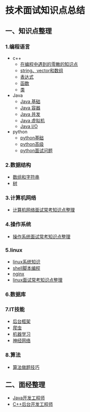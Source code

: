 # 技术面试知识点总结

## 一、知识点整理

### 1.编程语言
- c++
    - [在编程中遇到的零散的知识点](/docs/notes/1.编程语言/c++/在编程中遇到的零散的知识点.md)
    - [string、vector和数组](/docs/notes/1.编程语言/c++/string和vector.md)
    - [表达式](/docs/notes/1.编程语言/c++/expression.md)
    - [函数](/docs/notes/1.编程语言/c++/function.md)
    - [类](/docs/notes/1.编程语言/c++/class.md)
- Java
    - [Java 基础](https://github.com/CyC2018/CS-Notes/blob/master/notes/Java%20%E5%9F%BA%E7%A1%80.md)
    - [Java 容器](https://github.com/CyC2018/CS-Notes/blob/master/notes/Java%20%E5%AE%B9%E5%99%A8.md)
    - [Java 并发](https://github.com/CyC2018/CS-Notes/blob/master/notes/Java%20%E5%B9%B6%E5%8F%91.md)
    - [Java 虚拟机](https://github.com/CyC2018/CS-Notes/blob/master/notes/Java%20%E8%99%9A%E6%8B%9F%E6%9C%BA.md)
    - [Java I/O](https://github.com/CyC2018/CS-Notes/blob/master/notes/Java%20IO.md)
- python
    - [python基础](/docs/notes/1.编程语言/python/python_base.md)
    - [python高级](/docs/notes/1.编程语言/python/python_high.md)
    - [python面试问题](/docs/notes/1.编程语言/python/python_interview.md)


### 2.数据结构

- [数组和字符串](/docs/notes/2.数据结构/array.md)
- [树](/docs/notes/2.数据结构/tree.md)

### 3.计算机网络

- [计算机网络面试常考知识点整理](/docs/notes/3.计算机网络/network.md)

### 4.操作系统

- [操作系统面试常考知识点整理](/docs/notes/4.操作系统/os.md)

### 5.linux

- [linux系统知识](/docs/notes/5.linux/linux.md)
- [shell脚本编程](/docs/notes/5.linux/shell.md)
- [nginx](/docs/notes/5.linux/nginx.md)
- [linux面试常考知识点整理](/docs/notes/5.linux/linux面试问题.md)

### 6.数据库

### 7.IT技能

- [后台框架](/docs/notes/7.it/readme.md)
- [爬虫](/docs/notes/7.it/crawler.md)
- [机器学习](/docs/notes/7.it/ml.md)
- [神经网络](/docs/notes/7.it/nn.md)

### 8.算法

- [算法做题技巧](/docs/notes/8.算法/算法做题技巧.md)

## 二、面经整理

- [Java开发工程师](/docs/面经/Java研发工程师/)
- [C++后台开发工程师](/docs/面经/C++后台/)
